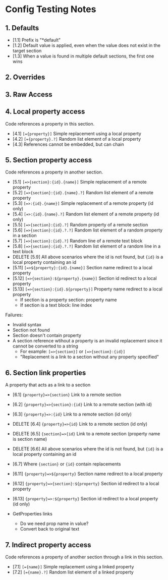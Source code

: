 # Config Testing Notes

## 1. Defaults

- [1.1] Prefix is "*default"
- [1.2] Default value is applied, even when the value does not exist in the target section
- [1.3] When a value is found in multiple default sections, the first one wins

## 2. Overrides

## 3. Raw Access

## 4. Local property access

Code references a property in this section.

- [4.1] `[={property}]` Simple replacement using a local property
- [4.2] `[={property}.?]` Random list element of a local property
- [4.3] References cannot be embedded, but can chain

## 5. Section property access

Code references a property in another section.

- [5.1] `[=>{section}:{id}.{name}]` Simple replacement of a remote property
- [5.2] `[=>{section}:{id}.{name}.?]` Random list element of a remote property
- [5.3] `[=>:{id}.{name}]` Simple replacement of a remote property (id only)
- [5.4] `[=>:{id}.{name}.?]` Random list element of a remote property (id only)
- [5.5] `[=>{section}:{id}.?]` Random property of a remote section
- [5.6] `[=>{section}:{id}.?.?]` Random list element of a random property in a section
- [5.7] `[=>{section}:{id}.?]` Random line of a remote text block
- [5.8] `[=>{section}:{id}.?.?]` Random list element of a random line in a text block
- DELETE [5.9] All above scenarios where the id is not found, but `{id}` is a local property containing an id
- [5.11] `[=>${property}:{id}.{name}]` Section name redirect to a local property
- [5.12] `[=>{section}:${property}.{name}]` Section id redirect to a local property
- [5.13] `[=>{section}:{id}.${property}]` Property name redirect to a local property
  - If section is a property section: property name
  - If section is a text block: line index

Failures:
- Invalid syntax
- Section not found
- Section doesn't contain property
- A section reference wtihout a property is an invalid replacement since it cannot be converted to a string
  - For example: `[=>{section}]` or `[=>{section}:{id}]`
  - "Replacement is a link to a section without any property specified"

## 6. Section link properties

A property that acts as a link to a section

- [6.1] `{property}=>{section}` Link to a remote section
- [6.2] `{property}=>{section}:{id}` Link to a remote section (with id)
- [6.3] `{property}=>:{id}` Link to a remote section (id only)
- DELETE [6.4] `{property}=>{id}` Link to a remote section (id only)
- DELETE [6.5] `{section}=>{id}` Link to a remote section (property name is section name)
- DELETE [6.6] All above scenarios where the id is not found, but `{id}` is a local property containing an id
- [6.7] Where `{section}` or `{id}` contain replacements

- [6.11] `{property}=>${property}` Section name redirect to a local property
- [6.12] `{property}=>{section}:${property}` Section id redirect to a local property
- [6.13] `{property}=>:${property}` Section id redirect to a local property (id only)

- GetProperties links
  - Do we need prop name in value?
  - Convert back to original text

## 7. Indirect property access

Code references a property of another section through a link in this section.

- [7.1] `[={name}]` Simple replacement using a linked property
- [7.2] `[={name}.?]` Random list element of a linked property
